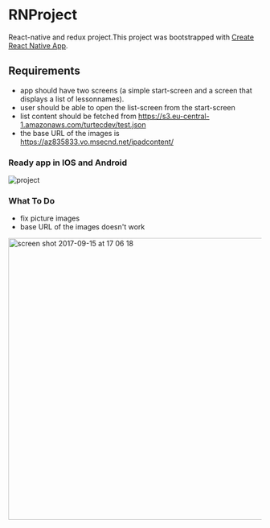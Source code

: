 # RNProject
React-native and redux project.This project was bootstrapped with [Create React Native App](https://github.com/react-community/create-react-native-app).

## Requirements
 - app should have two screens (a simple start-screen and a screen that displays a list of lessonnames).
 - user should be able to open the list-screen from the start-screen
 - list content should be fetched from https://s3.eu-central-1.amazonaws.com/turtecdev/test.json
 - the base URL of the images is https://az835833.vo.msecnd.net/ipadcontent/


### Ready app in IOS and Android

![project](https://user-images.githubusercontent.com/22913344/30490116-57844658-9a39-11e7-9458-fb23577891c8.gif)

### What To Do
  - fix picture images
  - base URL of the images doesn't work
  <img width="560" alt="screen shot 2017-09-15 at 17 06 18" src="https://user-images.githubusercontent.com/22913344/30490532-852480b8-9a3a-11e7-8971-6e6ed07735a5.png">
